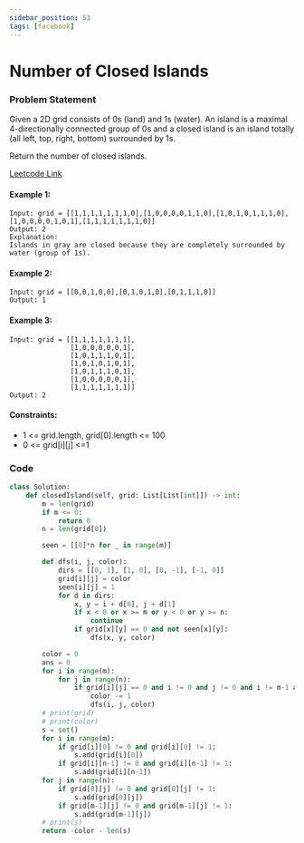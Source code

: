 ```yaml
---
sidebar_position: 53
tags: [facebook]
---
```


# Number of Closed Islands

### Problem Statement

Given a 2D grid consists of 0s (land) and 1s (water). An island is a maximal 4-directionally connected group of 0s and a closed island is an island totally (all left, top, right, bottom) surrounded by 1s.

Return the number of closed islands.

[Leetcode Link](https://leetcode.com/problems/number-of-closed-islands)

#### Example 1:

```
Input: grid = [[1,1,1,1,1,1,1,0],[1,0,0,0,0,1,1,0],[1,0,1,0,1,1,1,0],[1,0,0,0,0,1,0,1],[1,1,1,1,1,1,1,0]]
Output: 2
Explanation:
Islands in gray are closed because they are completely surrounded by water (group of 1s).
```

#### Example 2:

```
Input: grid = [[0,0,1,0,0],[0,1,0,1,0],[0,1,1,1,0]]
Output: 1
```

#### Example 3:

```
Input: grid = [[1,1,1,1,1,1,1],
               [1,0,0,0,0,0,1],
               [1,0,1,1,1,0,1],
               [1,0,1,0,1,0,1],
               [1,0,1,1,1,0,1],
               [1,0,0,0,0,0,1],
               [1,1,1,1,1,1,1]]
Output: 2
```

#### Constraints:

- 1 <= grid.length, grid[0].length <= 100
- 0 <= grid[i][j] <=1

### Code

```python title="Python Code"
class Solution:
    def closedIsland(self, grid: List[List[int]]) -> int:
        m = len(grid)
        if m <= 0:
            return 0
        n = len(grid[0])

        seen = [[0]*n for _ in range(m)]

        def dfs(i, j, color):
            dirs = [[0, 1], [1, 0], [0, -1], [-1, 0]]
            grid[i][j] = color
            seen[i][j] = 1
            for d in dirs:
                x, y = i + d[0], j + d[1]
                if x < 0 or x >= m or y < 0 or y >= n:
                    continue
                if grid[x][y] == 0 and not seen[x][y]:
                    dfs(x, y, color)

        color = 0
        ans = 0
        for i in range(m):
            for j in range(n):
                if grid[i][j] == 0 and i != 0 and j != 0 and i != m-1 and j != n-1 and not seen[i][j]:
                    color -= 1
                    dfs(i, j, color)
        # print(grid)
        # print(color)
        s = set()
        for i in range(m):
            if grid[i][0] != 0 and grid[i][0] != 1:
                s.add(grid[i][0])
            if grid[i][n-1] != 0 and grid[i][n-1] != 1:
                s.add(grid[i][n-1])
        for j in range(n):
            if grid[0][j] != 0 and grid[0][j] != 1:
                s.add(grid[0][j])
            if grid[m-1][j] != 0 and grid[m-1][j] != 1:
                s.add(grid[m-1][j])
        # print(s)
        return -color - len(s)
```

